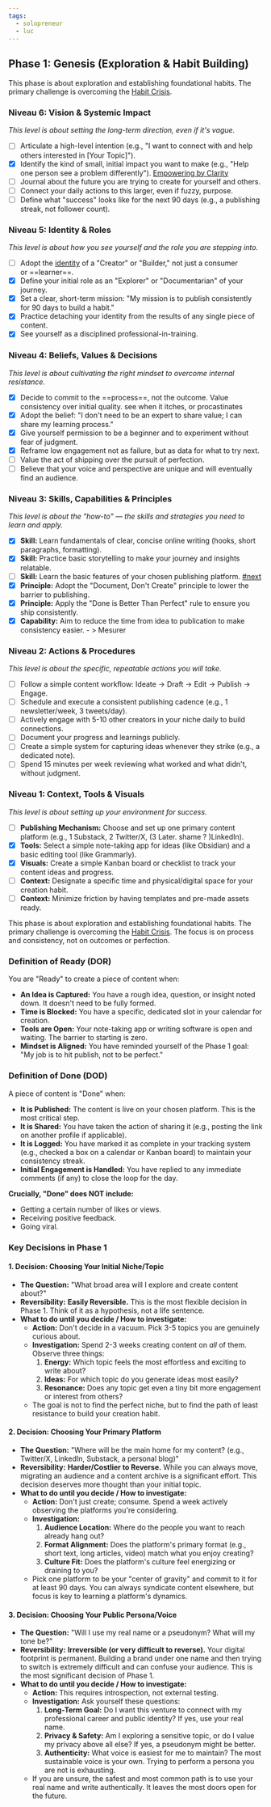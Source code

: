 ```yaml
---
tags:
  - solopreneur
  - luc
---
```



## Phase 1: Genesis (Exploration & Habit Building) 

This phase is about exploration and establishing foundational habits. The primary challenge is overcoming the [Habit Crisis](https://publish.obsidian.md/luctaesch/Efforts/On/Solopreneur+Journey/The+Twin+Crises+of+the+Early-Stage+Creator+-+Habit+and+Identity).

### Niveau 6: Vision & Systemic Impact 

_This level is about setting the long-term direction, even if it's vague._

- [ ] Articulate a high-level intention (e.g., "I want to connect with and help others interested in [Your Topic]").
- [x] Identify the kind of small, initial impact you want to make (e.g., "Help one person see a problem differently"). [Empowering by Clarity](https://publish.obsidian.md/luctaesch/Calendar/Notes/Empowering+by+Clarity)
- [ ] Journal about the future you are trying to create for yourself and others.
- [ ] Connect your daily actions to this larger, even if fuzzy, purpose.
- [ ] Define what "success" looks like for the next 90 days (e.g., a publishing streak, not follower count).

### Niveau 5: Identity & Roles 

_This level is about how you see yourself and the role you are stepping into._

- [ ] Adopt the [identity](https://publish.obsidian.md/luctaesch/Efforts/On/Solopreneur+Journey/The+Twin+Crises+of+the+Early-Stage+Creator+-+Habit+and+Identity) of a "Creator" or "Builder," not just a consumer or ==learner==.
- [x] Define your initial role as an "Explorer" or "Documentarian" of your journey.
- [x] Set a clear, short-term mission: "My mission is to publish consistently for 90 days to build a habit."
- [x] Practice detaching your identity from the results of any single piece of content.
- [x] See yourself as a disciplined professional-in-training.

### Niveau 4: Beliefs, Values & Decisions 

_This level is about cultivating the right mindset to overcome internal resistance._

- [x] Decide to commit to the ==process==, not the outcome. Value consistency over initial quality. see when it itches, or procastinates
- [x] Adopt the belief: "I don't need to be an expert to share value; I can share my learning process."
- [x] Give yourself permission to be a beginner and to experiment without fear of judgment.
- [x] Reframe low engagement not as failure, but as data for what to try next.
- [ ] Value the act of shipping over the pursuit of perfection.
- [ ] Believe that your voice and perspective are unique and will eventually find an audience.

### Niveau 3: Skills, Capabilities & Principles 

_This level is about the "how-to" — the skills and strategies you need to learn and apply._

- [x] **Skill:** Learn fundamentals of clear, concise online writing (hooks, short paragraphs, formatting).
- [x] **Skill:** Practice basic storytelling to make your journey and insights relatable.
- [ ] **Skill:** Learn the basic features of your chosen publishing platform. [#next](https://publish.obsidian.md/#next)
- [x] **Principle:** Adopt the "Document, Don't Create" principle to lower the barrier to publishing.
- [x] **Principle:** Apply the "Done is Better Than Perfect" rule to ensure you ship consistently.
- [x] **Capability:** Aim to reduce the time from idea to publication to make consistency easier. - > Mesurer

### Niveau 2: Actions & Procedures 

_This level is about the specific, repeatable actions you will take._

- [ ] Follow a simple content workflow: Ideate -> Draft -> Edit -> Publish -> Engage.
- [ ] Schedule and execute a consistent publishing cadence (e.g., 1 newsletter/week, 3 tweets/day).
- [ ] Actively engage with 5-10 other creators in your niche daily to build connections.
- [ ] Document your progress and learnings publicly.
- [ ] Create a simple system for capturing ideas whenever they strike (e.g., a dedicated note).
- [ ] Spend 15 minutes per week reviewing what worked and what didn't, without judgment.

### Niveau 1: Context, Tools & Visuals 

_This level is about setting up your environment for success._

- [ ] **Publishing Mechanism:** Choose and set up one primary content platform (e.g., 1 Substack, 2 Twitter/X, (3 Later. shame ? )LinkedIn).
- [x] **Tools:** Select a simple note-taking app for ideas (like Obsidian) and a basic editing tool (like Grammarly).
- [x] **Visuals:** Create a simple Kanban board or checklist to track your content ideas and progress.
- [ ] **Context:** Designate a specific time and physical/digital space for your creation habit.
- [ ] **Context:** Minimize friction by having templates and pre-made assets ready.

This phase is about exploration and establishing foundational habits. The primary challenge is overcoming the [Habit Crisis](https://publish.obsidian.md/luctaesch/Efforts/On/Solopreneur+Journey/The+Twin+Crises+of+the+Early-Stage+Creator+-+Habit+and+Identity). The focus is on process and consistency, not on outcomes or perfection.

### Definition of Ready (DOR) 

You are "Ready" to create a piece of content when:

- **An Idea is Captured:** You have a rough idea, question, or insight noted down. It doesn't need to be fully formed.
- **Time is Blocked:** You have a specific, dedicated slot in your calendar for creation.
- **Tools are Open:** Your note-taking app or writing software is open and waiting. The barrier to starting is zero.
- **Mindset is Aligned:** You have reminded yourself of the Phase 1 goal: "My job is to hit publish, not to be perfect."

### Definition of Done (DOD) 

A piece of content is "Done" when:

- **It is Published:** The content is live on your chosen platform. This is the most critical step.
- **It is Shared:** You have taken the action of sharing it (e.g., posting the link on another profile if applicable).
- **It is Logged:** You have marked it as complete in your tracking system (e.g., checked a box on a calendar or Kanban board) to maintain your consistency streak.
- **Initial Engagement is Handled:** You have replied to any immediate comments (if any) to close the loop for the day.

**Crucially, "Done" does NOT include:**

- Getting a certain number of likes or views.
- Receiving positive feedback.
- Going viral.

### Key Decisions in Phase 1 

#### 1. Decision: Choosing Your Initial Niche/Topic 

- **The Question:** "What broad area will I explore and create content about?"
- **Reversibility:** **Easily Reversible.** This is the most flexible decision in Phase 1. Think of it as a hypothesis, not a life sentence.
- **What to do until you decide / How to investigate:**
    - **Action:** Don't decide in a vacuum. Pick 3-5 topics you are genuinely curious about.
    - **Investigation:** Spend 2-3 weeks creating content on _all_ of them. Observe three things:
        1. **Energy:** Which topic feels the most effortless and exciting to write about?
        2. **Ideas:** For which topic do you generate ideas most easily?
        3. **Resonance:** Does any topic get even a tiny bit more engagement or interest from others?
    - The goal is not to find the perfect niche, but to find the path of least resistance to build your creation habit.

#### 2. Decision: Choosing Your Primary Platform 

- **The Question:** "Where will be the main home for my content? (e.g., Twitter/X, LinkedIn, Substack, a personal blog)"
- **Reversibility:** **Harder/Costlier to Reverse.** While you can always move, migrating an audience and a content archive is a significant effort. This decision deserves more thought than your initial topic.
- **What to do until you decide / How to investigate:**
    - **Action:** Don't just create; consume. Spend a week actively observing the platforms you're considering.
    - **Investigation:**
        1. **Audience Location:** Where do the people you want to reach already hang out?
        2. **Format Alignment:** Does the platform's primary format (e.g., short text, long articles, video) match what you enjoy creating?
        3. **Culture Fit:** Does the platform's culture feel energizing or draining to you?
    - Pick one platform to be your "center of gravity" and commit to it for at least 90 days. You can always syndicate content elsewhere, but focus is key to learning a platform's dynamics.

#### 3. Decision: Choosing Your Public Persona/Voice 

- **The Question:** "Will I use my real name or a pseudonym? What will my tone be?"
- **Reversibility:** **Irreversible (or very difficult to reverse).** Your digital footprint is permanent. Building a brand under one name and then trying to switch is extremely difficult and can confuse your audience. This is the most significant decision of Phase 1.
- **What to do until you decide / How to investigate:**
    - **Action:** This requires introspection, not external testing.
    - **Investigation:** Ask yourself these questions:
        1. **Long-Term Goal:** Do I want this venture to connect with my professional career and public identity? If yes, use your real name.
        2. **Privacy & Safety:** Am I exploring a sensitive topic, or do I value my privacy above all else? If yes, a pseudonym might be better.
        3. **Authenticity:** What voice is easiest for me to maintain? The most sustainable voice is your own. Trying to perform a persona you are not is exhausting.
    - If you are unsure, the safest and most common path is to use your real name and write authentically. It leaves the most doors open for the future.